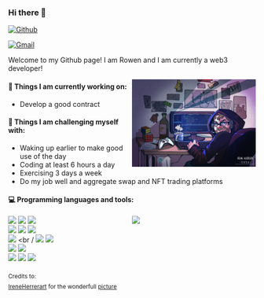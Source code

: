 ### Hi there 👋

<!--
**Rowen-S/Rowen-S** is a ✨ _special_ ✨ repository because its `README.md` (this file) appears on your GitHub profile.

Here are some ideas to get you started:

- 🔭 I’m currently working on ...
- 🌱 I’m currently learning ...
- 👯 I’m looking to collaborate on ...
- 🤔 I’m looking for help with ...
- 💬 Ask me about ...
- 📫 How to reach me: ...
- 😄 Pronouns: ...
- ⚡ Fun fact: ...
-->


[![Github](https://img.shields.io/badge/-Github-000?style=flat&logo=Github&logoColor=white)](https://github.com/Rowen-S)
<!--[![Linkedin](https://img.shields.io/badge/-LinkedIn-blue?style=flat&logo=Linkedin&logoColor=white)](https://www.linkedin.com/in/Rowen-S/)-->
[![Gmail](https://img.shields.io/badge/-Gmail-c14438?style=flat&logo=Gmail&logoColor=white)](mailto:metarowen@gmail.com)

Welcome to my Github page! I am Rowen and I am currently a web3 developer! 

<img align="right" alt="img" src="https://github.com/Rowen-S/Rowen-S/blob/main/cover_image.jpeg" width="50%" height="auto" />


#### 🌱 Things I am currently working on:
- Develop a good contract
#### :muscle: Things I am challenging myself with:
- Waking up earlier to make good use of the day
- Coding at least 6 hours a day
- Exercising 3 days a week
- Do my job well and aggregate swap and NFT trading platforms

#### :computer: Programming languages and tools: 
<p>
	<img width="50%" align="right" src="https://github-readme-stats.vercel.app/api?username=Rowen-S&show_icons=true&hide_border=true" />

<code><img width="10%" src="https://www.vectorlogo.zone/logos/reactjs/reactjs-ar21.svg"></code>
<code><img width="10%" src="https://www.vectorlogo.zone/logos/vuejs/vuejs-ar21.svg"></code>
<code><img width="10%" src="https://www.vectorlogo.zone/logos/angular/angular-ar21.svg"></code>
<br />
<code><img width="10%" src="https://www.vectorlogo.zone/logos/typescriptlang/typescriptlang-ar21.svg"></code>
<code><img width="10%" src="https://www.vectorlogo.zone/logos/javascript/javascript-ar21.svg"></code>
<code><img width="10%" src="https://www.vectorlogo.zone/logos/w3_css/w3_css-ar21.svg"></code>
<br />
<code><img width="15%" src="https://www.vectorlogo.zone/logos/ethereum/ethereum-ar21.svg"></code>
<br /
<code><img width="15%" src="https://www.vectorlogo.zone/logos/nodejs/nodejs-ar21.svg"></code>
<code><img width="15%" src="https://www.vectorlogo.zone/logos/java/java-ar21.svg"></code>
<br />
<code><img width="15%" src="https://www.vectorlogo.zone/logos/mysql/mysql-ar21.svg"></code>
<code><img width="15%" src="https://www.vectorlogo.zone/logos/mongodb/mongodb-ar21.svg"></code>
<br />
<code><img width="10%" src="https://www.vectorlogo.zone/logos/cloudflare/cloudflare-ar21.svg"></code>
<code><img width="10%" src="https://www.vectorlogo.zone/logos/heroku/heroku-ar21.svg"></code>
<code><img width="10%" src="https://www.vectorlogo.zone/logos/git-scm/git-scm-ar21.svg"></code>
</p>

<sub>Credits to: <br/>[IreneHerrerart](https://www.artstation.com/ireneherrera) for the wonderfull [picture](https://github.com/FernandoRoldan93/FernandoRoldan93/blob/master/cover_image.jpg)</sub>
